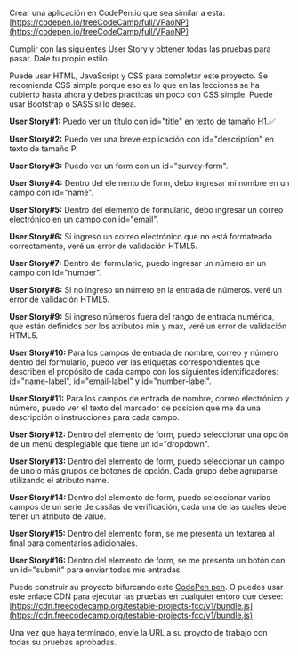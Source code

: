 Crear una aplicación en CodePen.io que sea similar a esta:[https://codepen.io/freeCodeCamp/full/VPaoNP](https://codepen.io/freeCodeCamp/full/VPaoNP)

Cumplir con las siguientes User Story y obtener todas las pruebas para pasar. Dale tu propio estilo.

Puede usar HTML, JavaScript y CSS para completar este proyecto. Se recomienda CSS simple porque eso es lo que en las lecciones se ha cubierto hasta ahora y debes practicas un poco con CSS simple. Puede usar Bootstrap o SASS si lo desea.

 __User Story#1:__ Puedo ver un título con id="title" en texto de tamaño H1.:white_check_mark:

 __User Story#2:__ Puedo ver una breve explicación con id="description" en texto de tamaño P.

 __User Story#3:__ Puedo ver un form con un id="survey-form".

 __User Story#4:__ Dentro del elemento de form, debo ingresar mi nombre en un campo con id="name".

 __User Story#5:__ Dentro del elemento de formulario, debo ingresar un correo electrónico en un campo con id="email".

 __User Story#6:__ Si ingreso un correo electrónico que no está formateado correctamente, veré un error de validación HTML5. <!-- Lo hacemos con form-control-->

 __User Story#7:__ Dentro del formulario, puedo ingresar un número en un campo con id="number".

 __User Story#8:__ Si no ingreso un número en la entrada de números. veré un error de validación HTML5.

 __User Story#9:__ Si ingreso números fuera del rango de entrada numérica, que están definidos por los atributos min y max, veré un error de validación HTML5.

 __User Story#10:__ Para los campos de entrada de nombre, correo y número dentro del formulario, puedo ver las etiquetas correspondientes que describen el propósito de cada campo con los siguientes identificadores: id="name-label", id="email-label" y id="number-label".

 __User Story#11:__ Para los campos de entrada de nombre, correo electrónico y número, puedo ver el texto del marcador de posición que me da una descripción o instrucciones para cada campo.

 __User Story#12:__ Dentro del elemento de form, puedo seleccionar una opción de un menú despleglable que tiene un id="dropdown".

 __User Story#13:__ Dentro del elemento de form, puedo seleccionar un campo de uno o más grupos de botones de opción. Cada grupo debe agruparse utilizando el atributo name.

 __User Story#14:__ Dentro del elemento de form, puedo seleccionar varios campos de un serie de casilas de verificación, cada una de las cuales debe tener un atributo de value.

 __User Story#15:__ Dentro del elemento form, se me presenta un textarea al final para comentarios adicionales.

 __User Story#16:__ Dentro del elemento de form, se me presenta un botón con un id="submit" para enviar todas mis entradas.

 Puede construir su proyecto bifurcando este [CodePen pen](https://codepen.io/freeCodeCamp/pen/MJjpwO). O puedes usar este enlace CDN para ejecutar las pruebas en cualquier entoro que desee: [https://cdn.freecodecamp.org/testable-projects-fcc/v1/bundle.js](https://cdn.freecodecamp.org/testable-projects-fcc/v1/bundle.js)

 Una vez que haya terminado, envíe la URL a su proycto de trabajo con todas su pruebas aprobadas.
